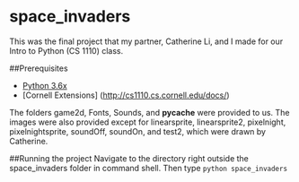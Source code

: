 # space_invaders

This was the final project that my partner, Catherine Li, and I made for our Intro to Python (CS 1110) class.

##Prerequisites
- [Python 3.6x](https://www.python.org/downloads/)
- [Cornell Extensions] (http://cs1110.cs.cornell.edu/docs/)

The folders game2d, Fonts, Sounds, and __pycache__ were provided to us. The images were also provided except for 
linearsprite, linearsprite2, pixelnight, pixelnightsprite, soundOff, soundOn, and test2, which were drawn by Catherine.

##Running the project
Navigate to the directory right outside the space_invaders folder in command shell. Then type 
`python space_invaders`

